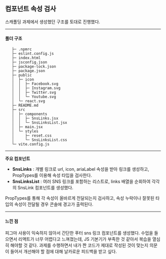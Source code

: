 ## 컴포넌트 속성 검사


<p>스캐폴딩 과제에서 생성했던 구조를 토대로 진행했다.</p>

<hr>
<h4>폴더 구조</h4>

```week2-hw
   ├─ .npmrc
   ├─ eslint.config.js
   ├─ index.html
   ├─ jsconfig.json
   ├─ package-lock.json
   ├─ package.json
   ├─ public
   │  ├─ icon
   │  │  ├─ Facebook.svg
   │  │  ├─ Instagram.svg
   │  │  ├─ Twitter.svg
   │  │  └─ Youtube.svg
   │  └─ react.svg
   ├─ README.md
   ├─ src
   │  ├─ components
   │  │  ├─ SnsLinks.jsx
   │  │  └─ SnsLinksList.jsx
   │  ├─ main.jsx
   │  └─ styles
   │     ├─ reset.css
   │     └─ SnsLinksList.css
   └─ vite.config.js
   ```

<hr>
<strong>주요 컴포넌트</strong> 

- **SnsLinks** : 개별 링크로 url, icon, ariaLabel 속성을 받아 링크를 생성하고, PropTypes를 이용해 속성 타입을 검사한다.
-  **SnsLinksList** :  여러 SNS 링크를 포함하는 리스트로, links 배열을 순회하여 각각의 SnsLink 컴포넌트를 생성했다. 

PropTypes를 통해 각 속성이 올바르게 전달되는지 검사하고, 속성 누락이나 잘못된 타입의 속성이 전달될 경우 콘솔에 경고가 출력된다.

</p>

<hr>
<h4>느낀 점</h4>
<p>피그마 사용이 익숙하지 않아서 간단한 푸터 sns 링크 컴포넌트를 생성했다. 수업을 들으면서 리액트가 너무 어렵다고 느껴졌는데, JS 기본기가 부족한 것 같아서 복습을 열심히 해야할 것 같다. 과제를 수행하면서 내가 짠 코드가 제대로 작성된 것이 맞는지 의문이 들어서 개선해야 할 점에 대해 날카로운 피드백을 받고 싶다.
</p>


